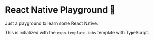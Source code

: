 # React Native Playground 🎾

Just a playground to learn some React Native.

This is initialized with the `expo-template-tabs` template with TypeScript.